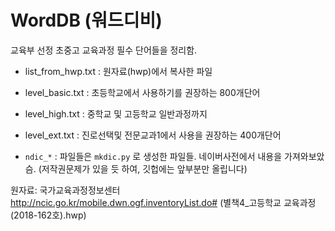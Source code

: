 WordDB (워드디비)
================

교육부 선정 초중고 교육과정 필수 단어들을 정리함.

- list_from_hwp.txt : 원자료(hwp)에서 복사한 파일
- level_basic.txt : 초등학교에서 사용하기를 권장하는 800개단어
- level_high.txt : 중학교 및 고등학교 일반과정까지
- level_ext.txt : 진로선택및 전문교과1에서 사용을 권장하는 400개단어


- `ndic_*` : 파일들은 `mkdic.py` 로 생성한 파일들. 네이버사전에서 내용을 가져와보았슴. (저작권문제가 있을 듯 하여, 깃헙에는 앞부분만 올립니다)

원자료: 국가교육과정정보센터 http://ncic.go.kr/mobile.dwn.ogf.inventoryList.do#
(별책4_고등학교 교육과정(2018-162호).hwp)
